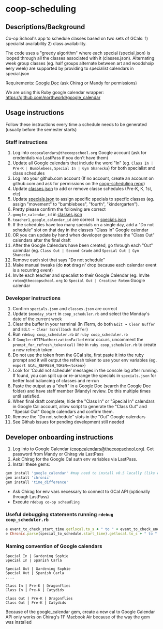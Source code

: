 # coop-scheduling

## Descriptions/Background

Co-op School's app to schedule classes based on two sets of GCals: 1)
specialist availability 2) class availability.

The code uses a "greedy algorithm" where each special (special.json) is looped through all the classes associated with it (classes.json). Alternating week group classes (eg. half groups alternate between art and woodshoip eery week) are supported by providing to specialist calendars in special.json

Requirements: [Google Doc](https://docs.google.com/document/d/1qBIYSTEUu-8jmeWuvZ9mrWTmkWM_LXEiKnJtz40smLU/edit#) (ask Chirag or Mandy for permissions)

We are using this Ruby google calendar wrapper: https://github.com/northworld/google_calendar

## Usage instructions

Follow these instructions every time a schedule needs to be generated (usually before the semester starts)

### Staff instructions

1. Log into `coopcalendars@thecoopschool.org` Google account (ask for credentials via LastPass if you don't have them)
1. Update all Google calendars that include the word "In" (eg. `Class In | Pre-K | Bumblebees`, `Special In | Gym Shanecka`) for both specialist and class schedules
1. Log into your github.com account (If no account, create an account on github.com and ask for permissions on the [coop-scheduling repo](https://github.com/patelc75/coop-scheduling))
1. Update [classes.json](https://github.com/patelc75/coop-scheduling/blob/master/classes.json) to add or remove classe schedules (Pre-K, K, 1st, etc)
1. Update [specials.json](https://github.com/patelc75/coop-scheduling/blob/master/specials.json) to assign specific specials to specfic classes (eg. assign "movement" to "bumblebees", "fourth", "kindergarten").
1. Pretty please confirm the following are correct
  1. `google_calendar_id` in [classes.json](https://github.com/patelc75/coop-scheduling/blob/master/classes.json)
  1. `teacher1_google_calendar_id` are correct in [specials.json](https://github.com/patelc75/coop-scheduling/blob/master/specials.json)
1. If the schedules have too many specials on a single day, add a "Do not schedule" slot on that day in the classes "Class In" Google calendar
  1. OR you can update by hand when developer generates the "Class Out" calendars after the final draft
1. After the Google Calendars have been created, go through each "Out" calendar (eg. `Class Out | Second Grade` and `Special Out | Gym Shanecka`
  1. Remove each slot that says "Do not schedule"
  1. Make manual tweaks (do **not** drag n' drop because each calendar event is a recurring event)
  1. Invite each teacher and specalist to their Google Calendar (eg. Invite `rotem@thecoopschool.org` to `Special Out | Creative Rotem` Google calendar

### Developer instructions

1. Confirm `specials.json` and `classes.json` are correct
1. Update `$monday_start` in `coop_scheduler.rb` and select the Monday's date of the current week
1. Clear the buffer in your terminal (In iTerm,  do both `Edit → Clear Buffer` and `Edit → Clear Scrollback Buffer`)
1. Run `rdebug coop_scheduler.rb` or `ruby coop_scheduler.rb`
1. If `Google::HTTPAuthorizationFailed` error occurs, uncomment the `prompt_for_refresh_token(cal)` line in `ruby coop_scheduler.rb` to create a new refresh token
1. Do not use the token from the GCal site, first paste it into the ruby prompt and it will output the refresh token to use your env variables (eg. `export GCAL_REFRESH_TOKEN=<token>`)
1. Look for 'Could not schedule' messages in the console log after running. If found, you can split up or re-arrange the specials in `specials.json` for better load balancing of classes and re-run
1. Paste the output as a "draft" in a Google Doc (search the Google Doc folder) and have staff member (Mandy) review. Do this multiple times until satisfied.
1. When final draft complete, hide the "Class In" or "Special In" calendars in Google Cal account, allow script to generate the "Class Out" and "Special Out" Google calendars and confirm them.
1. Remove the "Do not schedule" slots in the "Out" Google calendars
1. See Github issues for pending development still needed

## Developer onboarding instructions

1. Log into to Google Calendar (coopcalendars@thecoopschool.org). Get password from Mandy or Chirag via LastPass
1. Ask Chirag for the Google Cal auth env variables via LastPass.
1. Install these gems:

```ruby
gem install 'google_calendar' #may need to install v0.5 locally (like on Chirag's 11' Mackbook air)
gem install 'chronic'
gem install 'time_difference'
```
* Ask Chirag for env vars necessary to connect to GCal API (optionally through LastPass)
* Execute `rdebug co-op scheudling`


### Useful debugging statements running `rdebug coop_scheduler.rb`

```ruby
e event_to_check_start_time.getlocal.to_s + " to " + event_to_check_end_time.getlocal.to_s
e Chronic.parse(special_to_schedule.start_time).getlocal.to_s + " to " + Chronic.parse(special_to_schedule.end_time).getlocal.to_s
```

### Naming convention of Google calendars

```
Special In | Gardening Sophie
Special In | Spanish Carla

Special Out | Gardening Sophie
Special Out | Spanish Carla
....

Class In | Pre-K | Dragonflies
Class In | Pre-K | Catydids

Class Out | Pre-K | Dragonflies
Class Out | Pre-K | Catydids
```

Because of the google_calendar gem, create a new cal to Google Calendar API only works on Chirag's 11' Macbook Air because of the way the gem was installed
